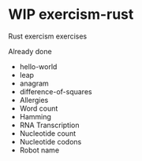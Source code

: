 # WIP exercism-rust
Rust exercism exercises

Already done

* hello-world
* leap
* anagram
* difference-of-squares
* Allergies
* Word count
* Hamming
* RNA Transcription
* Nucleotide count
* Nucleotide codons
* Robot name
